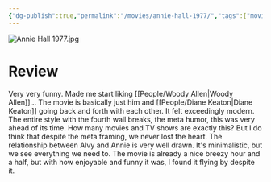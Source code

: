 ```yaml
---
{"dg-publish":true,"permalink":"/movies/annie-hall-1977/","tags":["movies"],"created":"2024-06-18","updated":"2025-03-13"}
---
```



![Annie Hall 1977.jpg](/img/user/_sys/Attachments/Annie%20Hall%201977.jpg)

# Review

Very very funny. Made me start liking [[People/Woody Allen\|Woody Allen]]... The movie is basically just him and [[People/Diane Keaton\|Diane Keaton]] going back and forth with each other. It felt exceedingly modern. The entire style with the fourth wall breaks, the meta humor, this was very ahead of its time. How many movies and TV shows are exactly this? But I do think that despite the meta framing, we never lost the heart. The relationship between Alvy and Annie is very well drawn. It's minimalistic, but we see everything we need to. The movie is already a nice breezy hour and a half, but with how enjoyable and funny it was, I found it flying by despite it.
